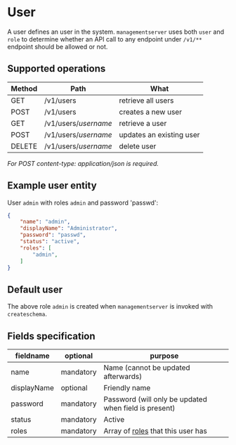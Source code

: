 # User

A user defines an user in the system. `managementserver` uses both `user` and `role` to determine whether an API call to any endpoint under `/v1/**` endpoint should be allowed or not.

## Supported operations

| Method | Path                 | What                     |
| ------ | -------------------- | ------------------------ |
| GET    | /v1/users            | retrieve all users       |
| POST   | /v1/users            | creates a new user       |
| GET    | /v1/users/_username_ | retrieve a user          |
| POST   | /v1/users/_username_ | updates an existing user |
| DELETE | /v1/users/_username_ | delete user              |

_For POST content-type: application/json is required._

## Example user entity

User `admin` with roles `admin` and password 'passwd':

```json
{
    "name": "admin",
    "displayName": "Administrator",
    "password": "passwd",
    "status": "active",
    "roles": [
        "admin",
    ]
}
```

## Default user

The above role `admin` is created when `managementserver` is invoked with `createschema`.

## Fields specification

| fieldname   | optional  | purpose                                               |
| ----------- | --------- | ----------------------------------------------------- |
| name        | mandatory | Name (cannot be updated afterwards)                   |
| displayName | optional  | Friendly name                                         |
| password    | mandatory | Password (will only be updated when field is present) |
| status      | mandatory | Active                                                |
| roles       | mandatory | Array of [roles](role.md) that this user has          |
